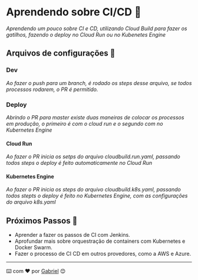 # Aprendendo sobre CI/CD 🚀

_Aprendendo um pouco sobre CI e CD, utilizando Cloud Build para fazer os gatilhos, fazendo o deploy no Cloud Run ou no Kubenetes Engine_

## Arquivos de configurações 🔧

### Dev
_Ao fazer o push para um branch, é rodado os steps desse arquivo, se todos processos rodarem, o PR é permitido._


### Deploy
_Abrindo o PR para master existe duas maneiras de colocar os processos em produção, o primeiro é com o cloud run e o segundo com no Kubernetes Engine_

#### Cloud Run
_Ao fazer o PR inicia os setps do arquivo cloudbuild.run.yaml, passando todos steps o deploy é feito automaticamente no Cloud Run_

#### Kubernetes Engine
_Ao fazer o PR inicia os steps do arquivo cloudbuild.k8s.yaml, passando todos stepts o deploy é feito no Kubernetes Engine, com as configurações do arquivo k8s.yaml_


## Próximos Passos 🏃

* Aprender a fazer os passos de CI com Jenkins.
* Aprofundar mais sobre orquestração de containers com Kubernetes e Docker Swarm.
* Fazer o processo de CI CD em outros provedores, como a AWS e Azure.

---
⌨️ com ❤️ por [Gabriel](https://github.com/gabrielmussolini984) 😊